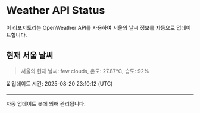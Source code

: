 
# Weather API Status

이 리포지토리는 OpenWeather API를 사용하여 서울의 날씨 정보를 자동으로 업데이트합니다.

## 현재 서울 날씨
> 서울의 현재 날씨: few clouds, 온도: 27.87°C, 습도: 92%

⏳ 업데이트 시간: 2025-08-20 23:10:12 (UTC)

---
자동 업데이트 봇에 의해 관리됩니다.
